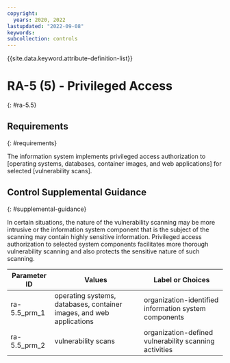 ```yaml
---
copyright:
  years: 2020, 2022
lastupdated: "2022-09-08"
keywords: 
subcollection: controls
---
```


{{site.data.keyword.attribute-definition-list}}

# RA-5 (5) - Privileged Access
{: #ra-5.5}

## Requirements
{: #requirements}

The information system implements privileged access authorization to [operating systems, databases, container images, and web applications] for selected [vulnerability scans].

## Control Supplemental Guidance
{: #supplemental-guidance}

In certain situations, the nature of the vulnerability scanning may be more intrusive or the information system component that is the subject of the scanning may contain highly sensitive information. Privileged access authorization to selected system components facilitates more thorough vulnerability scanning and also protects the sensitive nature of such scanning.

| Parameter ID | Values | Label or Choices |
|---|---|---|
| ra-5.5_prm_1 | operating systems, databases, container images, and web applications | organization-identified information system components |
| ra-5.5_prm_2 | vulnerability scans | organization-defined vulnerability scanning activities |


